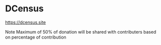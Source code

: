 # DCensus
https://dcensus.site


Note
Maximum of 50% of donation will be shared with contributers based on percentage of contribution


